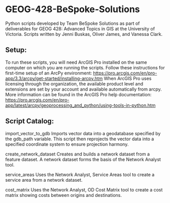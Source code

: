 # GEOG-428-BeSpoke-Solutions
Python scripts developed by Team BeSpoke Solutions as part of deliverables for GEOG 428: Advanced Topics in GIS at the University of Victoria. Scripts written by Jenni Buskas, Oliver James, and Vanessa Clark.

## Setup:
To run these scripts, you will need ArcGIS Pro installed on the same computer on which you are running the scripts. Follow these instructions for first-time setup of an ArcPy environment: https://pro.arcgis.com/en/pro-app/3.3/arcpy/get-started/installing-arcpy.htm
When ArcGIS Pro uses licensing through the organization, the available product level and extensions are set by your account and available automatically from arcpy.
More information can be found in the ArcGIS Pro help documentation: https://pro.arcgis.com/en/pro-app/latest/arcpy/geoprocessing_and_python/using-tools-in-python.htm

## Script Catalog:
import_vector_to_gdb
Imports vector data into a geodatabase specified by the gdb_path variable. This script then reprojects the vector data into a specified coordinate system to ensure projection harmony.

create_network_dataset
Creates and builds a network dataset from a feature dataset. A network dataset forms the basis of the Network Analyst tool.

service_areas
Uses the Network Analyst, Service Areas tool to create a service area from a network dataset.

cost_matrix
Uses the Network Analyst, OD Cost Matrix tool to create a cost matrix showing costs between origins and destinations.
